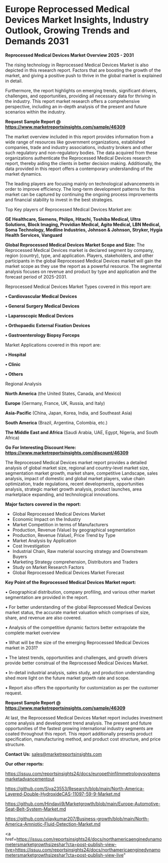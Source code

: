 # Europe Reprocessed Medical Devices Market Insights, Industry Outlook, Growing Trends and Demands 2031

<Strong> Reprocessed Medical Devices Market Overview 2025 - 2031</strong>

The rising technology in Reprocessed Medical Devices Market is also depicted in this research report. Factors that are boosting the growth of the market, and giving a positive push to thrive in the global market is explained in detail.

Furthermore, the report highlights on emerging trends, significant drivers, challenges, and opportunities, providing all necessary data for thriving in the industry. This report market research offers a comprehensive perspective, including an in-depth analysis of the present and future scenarios within the industry.

<strong>Request Sample Report @ <a href=https://www.marketreportsinsights.com/sample/46309>https://www.marketreportsinsights.com/sample/46309</a></strong>

The market overview included in this report provides information from a wide range of resources like government organizations, established companies, trade and industry associations, industry brokers and other such regulatory and non-regulatory bodies. The data acquired from these organizations authenticate the Reprocessed Medical Devices research report, thereby aiding the clients in better decision making. Additionally, the data provided in this report offers a contemporary understanding of the market dynamics.

The leading players are focusing mainly on technological advancements in order to improve efficiency. The long-term development patterns for this market can be captured by continuing the ongoing process improvements and financial stability to invest in the best strategies.

Top Key players of Reprocessed Medical Devices Market are:

<strong>GE Healthcare, Siemens, Philips, Hitachi, Toshiba Medical, Ultra Solutions, Block Imaging, Providian Medical, Agito Medical, LBN Medical, Soma Technology, Medline Industries, Johnson & Johnson, Stryker, Hygia Health Services, Vanguard</strong>

<strong><b>Global Reprocessed Medical Devices Market Scope and Size:</b></strong>
The Reprocessed Medical Devices market is declared segment by company, region (country), type, and application. Players, stakeholders, and other participants in the global Reprocessed Medical Devices market will gain the market scope as they use the report as a powerful resource. The segmental analysis focuses on revenue and product by type and application and the forecast period of 2025-2031.

Reprocessed Medical Devices Market Types covered in this report are:

<strong>•  Cardiovascular Medical Devices

•  General Surgery Medical Devices

•  Laparoscopic Medical Devices

•  Orthopaedic External Fixation Devices

•  Gastroenterology Biopsy Forceps</strong>

Market Applications covered in this report are:

<strong>•  Hospital

•  Clinic

•  Others</strong> 

Regional Analysis

<strong>North America</strong> (the United States, Canada, and Mexico)

<strong>Europe</strong> (Germany, France, UK, Russia, and Italy)

<strong>Asia-Pacific</strong> (China, Japan, Korea, India, and Southeast Asia)

<strong>South America</strong> (Brazil, Argentina, Colombia, etc.)

<strong>The Middle East and Africa</strong> (Saudi Arabia, UAE, Egypt, Nigeria, and South Africa)

<strong>Go For Interesting Discount Here: <a href=https://www.marketreportsinsights.com/discount/46309>https://www.marketreportsinsights.com/discount/46309</a></strong>

The Reprocessed Medical Devices market report provides a detailed analysis of global market size, regional and country-level market size, segmentation market growth, market share, competitive Landscape, sales analysis, impact of domestic and global market players, value chain optimization, trade regulations, recent developments, opportunities analysis, strategic market growth analysis, product launches, area marketplace expanding, and technological innovations.

<strong><b>Major factors covered in the report:</b></strong>
<ul>
  <li>Global Reprocessed Medical Devices Market </li>
  <li>Economic Impact on the Industry</li>
  <li>Market Competition in terms of Manufacturers</li>
  <li>Production, Revenue (Value) by geographical segmentation</li>
  <li>Production, Revenue (Value), Price Trend by Type</li>
  <li>Market Analysis by Application</li>
  <li>Cost Investigation</li>
  <li>Industrial Chain, Raw material sourcing strategy and Downstream Buyers</li>
  <li>Marketing Strategy comprehension, Distributors and Traders</li>
  <li>Study on Market Research Factors</li>
  <li>Global Reprocessed Medical Devices Market Forecast</li>
</ul>

<strong><b>Key Point of the Reprocessed Medical Devices Market report:</b></strong>

• Geographical distribution, company profiling, and various other market segmentation are provided in the report.

• For better understanding of the global Reprocessed Medical Devices market status, the accurate market valuation which comprises of size, share, and revenue are also covered.

• Analysis of the competitive dynamic factors better extrapolate the complete market overview

• What will be the size of the emerging Reprocessed Medical Devices market in 2031?

• The latest trends, opportunities and challenges, and growth drivers provide better construal of the Reprocessed Medical Devices Market.

• In-detail industrial analysis, sales study, and production understanding shed more light on the future market growth rate and scope.

• Report also offers the opportunity for customization as per the customer request.

<strong>Request Sample Report @ <a href=https://www.marketreportsinsights.com/sample/46309>https://www.marketreportsinsights.com/sample/46309</a></strong>

At last, the Reprocessed Medical Devices Market report includes investment come analysis and development trend analysis. The present and future opportunities of the fastest growing international industry segments are coated throughout this report. This report additionally presents product specification, manufacturing method, and product cost structure, and price structure.

<strong>Contact Us:</strong>
sales@marketreportsinsights.com

<strong>Our other reports:</strong>

<a href=https://issuu.com/reportsinsights24/docs/europethinfilmmetrologysystemsmarketadvancementout>https://issuu.com/reportsinsights24/docs/europethinfilmmetrologysystemsmarketadvancementout</a>

<a href=https://github.com/Siya23553/Research/blob/main/North-America-Layered-Double-HydroxideCAS-11097-59-9-Market.md>https://github.com/Siya23553/Research/blob/main/North-America-Layered-Double-HydroxideCAS-11097-59-9-Market.md</a>

<a href=https://github.com/Hindavii9/Marketgrowth/blob/main/Europe-Automotive-Seat-Belt-System-Market.md>https://github.com/Hindavii9/Marketgrowth/blob/main/Europe-Automotive-Seat-Belt-System-Market.md</a>

<a href=https://github.com/vijaykumar207/Business-growth/blob/main/North-America-Amniotic-Fluid-Detection-Market.md>https://github.com/vijaykumar207/Business-growth/blob/main/North-America-Amniotic-Fluid-Detection-Market.md</a>

<a href=https://issuu.com/reportsinsights24/docs/northamericaenginedynamometersmarketgrowthsizeshar?cta=post-publish-view-live>https://issuu.com/reportsinsights24/docs/northamericaenginedynamometersmarketgrowthsizeshar?cta=post-publish-view-live</a>"
